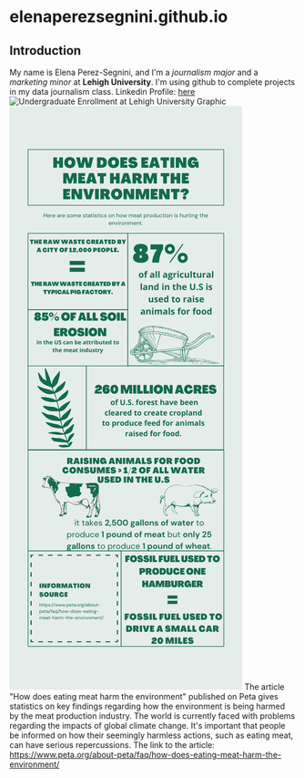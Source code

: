 # elenaperezsegnini.github.io
## Introduction
My name is Elena Perez-Segnini, and I'm a *journalism major* and a *marketing minor* at **Lehigh University**. I'm using github to complete projects in my data journalism class. 
Linkedin Profile: [here](https://www.linkedin.com/in/elena-perez-segnini-10a9a1204/)
![Undergraduate Enrollment at Lehigh University Graphic](https://user-images.githubusercontent.com/90854946/134543140-7d77a817-4783-4fcc-864e-34667aad2377.png)
![How Does Eating Meat Harm the Environment](https://github.com/elenaperezsegnini/elenaperezsegnini.github.io/blob/main/How%20does%20eating%20meat%20harm%20the%20environment%20(1).png)
The article "How does eating meat harm the environment" published on Peta gives statistics on key findings regarding how the environment is being harmed by the meat production industry. The world is currently faced with problems regarding the impacts of global climate change. It's important that people be informed on how their seemingly harmless actions, such as eating meat, can have serious repercussions. The link to the article: https://www.peta.org/about-peta/faq/how-does-eating-meat-harm-the-environment/
